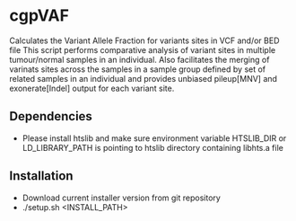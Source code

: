 # cgpVAF

Calculates the Variant Allele Fraction for variants sites in VCF and/or BED file
This script performs comparative analysis of variant sites in multiple tumour/normal samples in an individual.
Also facilitates the merging of varinats sites across the samples in a sample group defined by set of related samples in an individual and provides unbiased pileup[MNV] and exonerate[Indel] output for each variant site.

## Dependencies
* Please install htslib and make sure environment variable HTSLIB\_DIR or LD\_LIBRARY\_PATH is pointing to htslib directory containing libhts.a file

## Installation
* Download current installer version from git repository
*  ./setup.sh <INSTALL_PATH> 


